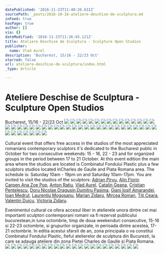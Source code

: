 ```yaml
---
datePublished: '2016-11-23T11:40:26.631Z'
sourcePath: _posts/2016-10-16-ateliere-deschise-de-sculptura.md
inFeed: true
hasPage: true
author: []
via: {}
dateModified: '2016-11-23T11:26:45.121Z'
title: Ateliere Deschise de Sculptura - Sculpture Open Studios
publisher:
  name: Vlad Aurel
description: 'Bucharest, 15/16 - 22/23 Oct'
starred: false
url: ateliere-deschise-de-sculptura/index.html
_type: Article

---
```

# Ateliere Deschise de Sculptura - Sculpture Open Studios

Bucharest, 15/16 - 22/23 Oct
![](https://s3-us-west-2.amazonaws.com/the-grid-img/p/c2e6561c1ff00ef402b6029e35253ae99032d4f4.jpg)
![](https://s3-us-west-2.amazonaws.com/the-grid-img/p/4826f922603b2710d8e5641c477f161c70584922.jpg)
![](https://the-grid-user-content.s3-us-west-2.amazonaws.com/ce29a51a-77b3-422e-826c-920dea530222.jpg)
![](https://the-grid-user-content.s3-us-west-2.amazonaws.com/104d9cc0-91af-437c-9922-b3d49d0ef152.jpg)
![](https://s3-us-west-2.amazonaws.com/the-grid-img/p/e5588ac447756de54b0046e375091ad28a450270.jpg)
![](https://the-grid-user-content.s3-us-west-2.amazonaws.com/76f7d3ff-9be0-4e09-aa9a-b770c7605a1a.jpg)
![](https://s3-us-west-2.amazonaws.com/the-grid-img/p/ad844693d481f864534ed634f147a7dbb00fa3b5.jpg)
![](https://the-grid-user-content.s3-us-west-2.amazonaws.com/8ee2bbeb-51fa-48b6-83fa-16f6d1d78e98.jpg)
![](https://the-grid-user-content.s3-us-west-2.amazonaws.com/671ab547-caa5-4b61-a2a7-16836e13c624.jpg)
![](https://s3-us-west-2.amazonaws.com/the-grid-img/p/8c53e3832bc0393f30ab19b91bb27dab2f246beb.jpg)
![](https://the-grid-user-content.s3-us-west-2.amazonaws.com/228ed17e-5577-4407-b0b0-decce405afcc.jpg)
![](https://s3-us-west-2.amazonaws.com/the-grid-img/p/171a3d6053f59f19b873ffb3d7d7ca5bb07d9632.jpg)
![](https://the-grid-user-content.s3-us-west-2.amazonaws.com/36c2b3db-43d5-46ae-a2bb-8146a23cfa3a.jpg)
![](https://s3-us-west-2.amazonaws.com/the-grid-img/p/cffd31ee9cd433982e5fac6b83db2b03f5d94a64.jpg)
![](https://the-grid-user-content.s3-us-west-2.amazonaws.com/b843bea1-8c90-4b77-80ea-44b0aa9ef151.jpg)
![](https://s3-us-west-2.amazonaws.com/the-grid-img/p/9862a69b866fc5383b348131644ce905e82a5422.jpg)
![](https://the-grid-user-content.s3-us-west-2.amazonaws.com/ee3c52a3-e6c8-4d33-b24b-e3b5c6eb54e8.jpg)
![](https://s3-us-west-2.amazonaws.com/the-grid-img/p/178a8043603fc403f829f6e1739013e1487fb4c1.jpg)
![](https://the-grid-user-content.s3-us-west-2.amazonaws.com/22da0d13-a5b9-45c8-a641-8e250b7bced9.jpg)
![](https://s3-us-west-2.amazonaws.com/the-grid-img/p/c486537130f8d249bb4d630dd70bb8167358e6d5.jpg)
![](https://the-grid-user-content.s3-us-west-2.amazonaws.com/0aecff55-1ac9-46ca-9c93-bba6cdd88dba.jpg)
![](https://s3-us-west-2.amazonaws.com/the-grid-img/p/855a97a377f28046abfb542ee1506efbed36fea5.jpg)
![](https://the-grid-user-content.s3-us-west-2.amazonaws.com/757afe8c-c9a3-434c-b92e-d585f740437b.jpg)
![](https://s3-us-west-2.amazonaws.com/the-grid-img/p/255d1eb5641fa7d9dd7f9b2cf254589a215bd7ab.jpg)
![](https://the-grid-user-content.s3-us-west-2.amazonaws.com/0e8e2a78-9f97-4392-beb6-01030a6a9e0c.jpg)
![](https://s3-us-west-2.amazonaws.com/the-grid-img/p/5ef9a96cbb249895276bd6b97a1b37c10de8d746.jpg)
![](https://the-grid-user-content.s3-us-west-2.amazonaws.com/1f70f4b7-f527-4657-81ca-d915ae13392a.jpg)
![](https://s3-us-west-2.amazonaws.com/the-grid-img/p/6315ba23f05b317471ec2c62751eddaa35405e6c.jpg)
![](https://the-grid-user-content.s3-us-west-2.amazonaws.com/526dd93e-74c5-4123-b208-fb50498aef74.jpg)
![](https://s3-us-west-2.amazonaws.com/the-grid-img/p/ba1ca114e6cd1a6b36c39ca8097b45008bb9e66a.jpg)
![](https://the-grid-user-content.s3-us-west-2.amazonaws.com/32ac4996-a3d3-46ed-a320-f23b2d4c44a7.jpg)
![](https://s3-us-west-2.amazonaws.com/the-grid-img/p/c6c3fc451f072f4d92e0b7fc6c0921cff6e3e0cc.jpg)
![](https://the-grid-user-content.s3-us-west-2.amazonaws.com/d5f224b8-e498-4368-9e29-1a38bb74e8cb.jpg)
![](https://s3-us-west-2.amazonaws.com/the-grid-img/p/fb89b8df8c29c479e79e2438bb2df0e883ec5e4e.jpg)
![](https://the-grid-user-content.s3-us-west-2.amazonaws.com/3bd56302-170f-4811-9284-1c6d84a714a9.jpg)
![](https://s3-us-west-2.amazonaws.com/the-grid-img/p/35b39d1c6de39664c40519a52439905b4b642757.jpg)
![](https://the-grid-user-content.s3-us-west-2.amazonaws.com/539bdc7c-af3b-49f4-94db-daa456db0a4b.jpg)
![](https://s3-us-west-2.amazonaws.com/the-grid-img/p/a93e02b330770a7482dda1ab63c24c5d68d65874.jpg)
![](https://s3-us-west-2.amazonaws.com/the-grid-img/p/65c34429576196c7f04dcfbb417d6f7e7d6f9fc1.jpg)
![](https://the-grid-user-content.s3-us-west-2.amazonaws.com/260f451f-e0cf-4981-ac7c-976f182abe5c.jpg)
![](https://s3-us-west-2.amazonaws.com/the-grid-img/p/b0b6ec583ca0925183452f9af68b6fb437d59c52.jpg)
![](https://the-grid-user-content.s3-us-west-2.amazonaws.com/7aaebdaa-1276-4679-84ce-02498f89c11f.jpg)
![](https://s3-us-west-2.amazonaws.com/the-grid-img/p/acde5f31a3428097eed6659bcbed08fb8dfcd9e9.jpg)
![](https://the-grid-user-content.s3-us-west-2.amazonaws.com/59c8dd5e-0cde-455d-997f-9d2d80ad651e.jpg)
![](https://s3-us-west-2.amazonaws.com/the-grid-img/p/33ed603a1a582e2bbeb053c747f62027f355faea.jpg)
![](https://s3-us-west-2.amazonaws.com/the-grid-img/p/dc1a487467932d8a585ee4cad62d554a7770d3c9.jpg)
![](https://the-grid-user-content.s3-us-west-2.amazonaws.com/a5f74cac-094d-494d-8f5f-b60d7895d354.jpg)

Cultural event that offers free access in the studios of the most appreciated romanians contemporary sculptors it's dedicated to the Bucharest public in October for two consecutive weekends: 15 - 16, 22 - 23 and for organized groups in the period between 17 to 21 October. At this event edition the main area where the studios are located is Combinatul Fondului Plastic plus a few sculptors studios located in ​​Charles de Gaulle and Piata Romana area. The schedule is: Saturday 10am - 19pm on and Saturday 10am-17pm. You are invited to visit the studios of the sculptors: [Adrian Pirvu][0], [Alin Florin Carpen][1],[Ana Zoe Pop][2], [Anton Ratiu][3], [Vlad Aurel][4], [Catalin Geana][5], [Cristian Pentelescu][6], [Doru Nicolae Dragusin][7],[Dumitru Pasima][8], [Giani Iosif Amarandei][9], [Ioan Medrut][10], [Laurentiu Mogosanu][11], [Marian Zidaru][12], [Mircea Roman][13], [Titi Ceara][14], [Valentin Duicu][15], [Victoria Zidaru][16].

Evenimentul cultural ce ofera accesul liber in atelierele unora dintre cei mai importanti sculptori contemporani romani va fi rezervat publicului bucurestean,in luna octombrie, timp de doua weekenduri consecutive, 15-16 si 22-23 octombrie, si grupurilor organizate, in perioada dintre acestea, 17-21 octombrie. In editia acestui sfarsit de an, zona principala o va constitui Combinatul Fondului Plastic, fieful atelierelor de sculptura din Bucuresti, la care se adauga ateliere din zona Pietei Charles de Gaulle si Piata Romana.
![](https://s3-us-west-2.amazonaws.com/the-grid-img/p/6b6d22bdd212692cfa117124534dccc7946e34df.jpg)
![](https://s3-us-west-2.amazonaws.com/the-grid-img/p/4ada3e936b580cc10eb4c66514efb6b7be18ee02.jpg)
![](https://s3-us-west-2.amazonaws.com/the-grid-img/p/4d71e11a3206a0a85da45a57136bc1a37e5641fd.jpg)
![](https://s3-us-west-2.amazonaws.com/the-grid-img/p/f833922d221b3c90a9454bc1912569f53d496424.jpg)
![](https://s3-us-west-2.amazonaws.com/the-grid-img/p/c1200738ee4290e3ee84b0cc0425257969e2e373.jpg)
![](https://s3-us-west-2.amazonaws.com/the-grid-img/p/c007234458cc7b02cd4c8889f7e8eb3dda8f4eb0.jpg)
![](https://the-grid-user-content.s3-us-west-2.amazonaws.com/26ada8b9-77ea-4f30-824e-fb11ad6750c0.jpg)
![](https://the-grid-user-content.s3-us-west-2.amazonaws.com/34d2a22c-087b-4cee-8325-661169ca8625.jpg)
![](https://s3-us-west-2.amazonaws.com/the-grid-img/p/c3a30d4abdf6574f15eed3f711a4d145602dff66.jpg)
![](https://s3-us-west-2.amazonaws.com/the-grid-img/p/5bc853fd23dc064dce817105f135db5a6d8f48f1.jpg)
![](https://s3-us-west-2.amazonaws.com/the-grid-img/p/f65a85fca075a1bcd738975d1aa89d16349963a3.jpg)
![](https://the-grid-user-content.s3-us-west-2.amazonaws.com/e0f04661-62f9-4a49-aace-b7d19936bc3a.jpg)
![](https://s3-us-west-2.amazonaws.com/the-grid-img/p/a0dfad55a000120c3abd1af133b83666d5e64a64.jpg)
![](https://s3-us-west-2.amazonaws.com/the-grid-img/p/5443034baf09eaedb003cc33f5c183793171e51b.jpg)
![](https://the-grid-user-content.s3-us-west-2.amazonaws.com/e29bd37b-2050-4d7e-ba84-5164e89c21d2.jpg)
![](https://s3-us-west-2.amazonaws.com/the-grid-img/p/faa7011f431b8e5f2c8927fc25958085d9bdf05e.jpg)
![](https://s3-us-west-2.amazonaws.com/the-grid-img/p/fce8b8822a745ce0403b2fb095ce5bf0b1061391.jpg)
![](https://the-grid-user-content.s3-us-west-2.amazonaws.com/d0e697b7-9d41-43b2-a516-b3bc9ebc3993.jpg)
![](https://the-grid-user-content.s3-us-west-2.amazonaws.com/511349b9-c203-4845-bda9-67ef80a6aaa4.jpg)
![](https://s3-us-west-2.amazonaws.com/the-grid-img/p/d0606b45f8520aa7df5a6117195945a4ec6605cb.jpg)
![](https://s3-us-west-2.amazonaws.com/the-grid-img/p/c49a3a478fb2d3d0883ee68a5168f1f1a570bb2d.jpg)
![](https://s3-us-west-2.amazonaws.com/the-grid-img/p/e5f46318d80b98fe10460e5f36b7c255448625b8.jpg)

[0]: http://www.ateliere.net/en/adrian-pirvu
[1]: http://www.ateliere.net/en/alin-florin-carpen
[2]: http://www.ateliere.net/en/ana-zoe-pop
[3]: http://www.ateliere.net/en/anton-ratiu
[4]: http://www.ateliere.net/en/vlad-aurel
[5]: http://www.ateliere.net/en/catalin-geana
[6]: http://www.ateliere.net/en/cristian-pentelescu
[7]: http://www.ateliere.net/en/doru-nicolae-dragusin
[8]: http://www.ateliere.net/en/dumitru-pasima
[9]: http://www.ateliere.net/en/giani-iosif-amarandei
[10]: http://www.ateliere.net/en/ioan-medrut
[11]: http://www.ateliere.net/en/laurentiu-mogosanu
[12]: http://www.ateliere.net/en/marian-zidaru
[13]: http://www.ateliere.net/en/mircea-roman
[14]: http://www.ateliere.net/en/titi-ceara
[15]: http://www.ateliere.net/en/valentin-duicu
[16]: http://www.ateliere.net/en/victoria-zidaru